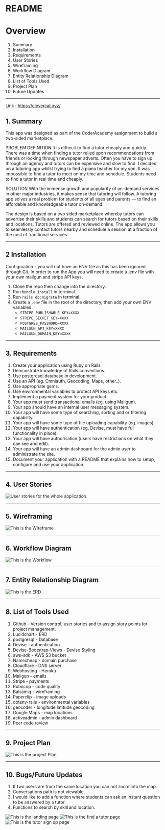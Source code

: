 # README
# Overview

1. Summary
2. Installation
3. Requirements
4. User Stories
5. Wireframing
6. Workflow Diagram
7. Entity Relationship Diagram
8. List of Tools Used
9. Project Plan
10. Future Updates

------------------

Link : https://clevercat.xyz/
## 1. Summary
This app was designed as part of the CoderAcademy assignment to build a two-sided marketplace.

PROBLEM DEFINITION
It is difficult to find a tutor cheaply and quickly. There was a time when finding a tutor relied upon recommendations from friends or looking through newspaper adverts. Often you have to sign up through an agency and tutors can be expensive and slow to find. I decided on a tutoring app whilst trying to find a piano teacher for my son. It was impossible to find a tutor to meet on my time and schedule. Students need to find a tutor in real time and cheaply.

SOLUTION
With the immense growth and popularity of on-demand services in other major industries, it makes sense that tutoring will follow.
A tutoring app solves a real problem for students of all ages and parents — to find an affordable and knowledgeable tutor on-demand.

The design is based on a two sided marketplace whereby tutors can advertise their skills and students can search for tutors based on their skills and locations.
Tutors are offered and reviewed online. The app allows you to seamlessly contact tutors nearby and schedule a session at a fraction of the cost of traditional services.

-----------------------
## 2 Installation
Configuration - you will not have an ENV file as this has been ignored through Git. In order to run the App you will need to create a .env file with your own mailgun and stripe API keys.
1. Clone the repo then change into the directory.
2. Run `bundle install` in terminal.
3. Run `rails db:migrate` in terminal.
4. Create a `.env` file in the root of the directory, then add your own ENV variables :
   - `STRIPE_PUBLISHABLE_KEY=XXXX`
   - `STRIPE_SECRET_KEY=XXXX`
   - `POSTGRES_PASSWORD=XXXX`
   - `MAILGUN_API_KEY=XXXX`
   - `MAILGUN_DOMAIN_KEY=XXXX`

--------------

## 3. Requirements
1. Create your application using Ruby on Rails
2. Demonstrate knowledge of Rails conventions.
3. Use postgresql database in development.
4. Use an API (eg. Omniauth, Geocoding, Maps, other..).
5. Use appropriate gems.
6. Use environmental variables to protect API keys etc.
7. Implement a payment system for your product.
8. Your app must send transactional emails (eg. using Mailgun).
9. Your app should have an internal user messaging system.
10. Your app will have some type of searching, sorting and or filtering capability.
11. Your app will have some type of file uploading capability (eg. images).
12. Your app will have authentication (eg. Devise, must have full functionality in place).
13. Your app will have authorisation (users have restrictions on what they can see and edit).
14. Your app will have an admin dashboard for the admin user to administrate the site.
15. Document your application with a README that explains how to setup, configure and use your application.

-----------------------
## 4. User Stories
![User stories for the whole application.](app/assets/images/user_stories.png)

-----------------------

## 5. Wireframing
![This is the Wireframe](app/assets/images/wireframe.png)

-----------------------

## 6. Workflow Diagram
![This is the Workflow](app/assets/images/workflow.png)

-------------

## 7. Entity Relationship Diagram
![This is the ERD](app/assets/images/ERD.png)

----------------

## 8. List of Tools Used
1. Github - Version control, user stories and to assign story points for project management.
2. Lucidchart - ERD
3. postgresql - Database
4. Devise - authentication
5. Devise-Bootstrap-Views - Devise Styling
6. aws-sdk - AWS S3 bucket
7. Namecheap - domain purchase
8. Cloudflare - DNS server
9. Webhosting - Heroku
10. Mailgun - emails
11. Stripe - payments
12. Rubocop - code quality
13. Balsamiq - wireframing
14. Paperclip - image uploads
15. dotenv-rails - environmental variables
16. geocoder - longitude latitude geocoding
17. Google Maps - map locations
18. activeadmin - admin dashboard
19. Peer code review

------------------

## 9. Project Plan
![This is the project Plan](app/assets/images/Projectplan.png)

-------------------
## 10. Bugs/Future Updates
1. If two users are from the same location you can not zoom into the map.
2. Conversations path is not viewable.
3. I would like to add a function where students can ask an instant question to be answered by a tutor.
4. Functions to search by skill and location.




![This is the landing page](app/assets/images/landing.png)
![This is the find a tutor page](app/assets/images/find_a_tutor.png)
![This is the tutor sign up page](app/assets/images/tutor_signup.png)
